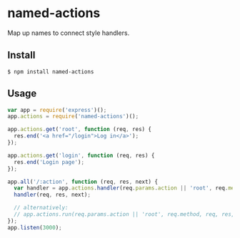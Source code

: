 named-actions
=============

Map up names to connect style handlers.

Install
-------

    $ npm install named-actions

Usage
-----

```js
var app = require('express')();
app.actions = require('named-actions')();

app.actions.get('root', function (req, res) {
  res.end('<a href="/login">Log in</a>');
});

app.actions.get('login', function (req, res) {
  res.end('Login page');
});

app.all('/:action', function (req, res, next) {
  var handler = app.actions.handler(req.params.action || 'root', req.method);
  handler(req, res, next);

  // alternatively:
  // app.actions.run(req.params.action || 'root', req.method, req, res, next);
});
app.listen(3000);
```

